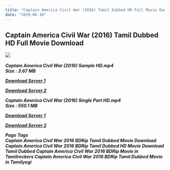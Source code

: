 ```yaml
---
title: "Captain America Civil War (2016) Tamil Dubbed HD Full Movie Download"
date: "2019-06-10"
---
```


## Captain America Civil War (2016) Tamil Dubbed HD Full Movie Download

![](https://images.moviebuff.com/d03cff46-4da6-40ba-a9be-0a20c202cf6b?w=1000) 

_**Captain America Civil War (2016) Sample HD.mp4  
Size : 3.67 MB**_

[_**Download Server 1**_](http://du.wetransfer.vip/files/Tamil{c159298fb141cbadc7232f68964181f47c3dba5abf1fc31c2462b14f0846cd70}20Dubbed{c159298fb141cbadc7232f68964181f47c3dba5abf1fc31c2462b14f0846cd70}20Movies/Tamil{c159298fb141cbadc7232f68964181f47c3dba5abf1fc31c2462b14f0846cd70}20Dubbed{c159298fb141cbadc7232f68964181f47c3dba5abf1fc31c2462b14f0846cd70}20Collections/Captain{c159298fb141cbadc7232f68964181f47c3dba5abf1fc31c2462b14f0846cd70}20America{c159298fb141cbadc7232f68964181f47c3dba5abf1fc31c2462b14f0846cd70}20Duology{c159298fb141cbadc7232f68964181f47c3dba5abf1fc31c2462b14f0846cd70}20Collections/Captain{c159298fb141cbadc7232f68964181f47c3dba5abf1fc31c2462b14f0846cd70}20America{c159298fb141cbadc7232f68964181f47c3dba5abf1fc31c2462b14f0846cd70}20Civil{c159298fb141cbadc7232f68964181f47c3dba5abf1fc31c2462b14f0846cd70}20War{c159298fb141cbadc7232f68964181f47c3dba5abf1fc31c2462b14f0846cd70}20(2016)/Captain{c159298fb141cbadc7232f68964181f47c3dba5abf1fc31c2462b14f0846cd70}20America{c159298fb141cbadc7232f68964181f47c3dba5abf1fc31c2462b14f0846cd70}20Civil{c159298fb141cbadc7232f68964181f47c3dba5abf1fc31c2462b14f0846cd70}20War{c159298fb141cbadc7232f68964181f47c3dba5abf1fc31c2462b14f0846cd70}20(2016){c159298fb141cbadc7232f68964181f47c3dba5abf1fc31c2462b14f0846cd70}20BDRip/Captain{c159298fb141cbadc7232f68964181f47c3dba5abf1fc31c2462b14f0846cd70}20America{c159298fb141cbadc7232f68964181f47c3dba5abf1fc31c2462b14f0846cd70}20Civil{c159298fb141cbadc7232f68964181f47c3dba5abf1fc31c2462b14f0846cd70}20War{c159298fb141cbadc7232f68964181f47c3dba5abf1fc31c2462b14f0846cd70}20(2016){c159298fb141cbadc7232f68964181f47c3dba5abf1fc31c2462b14f0846cd70}20Sample{c159298fb141cbadc7232f68964181f47c3dba5abf1fc31c2462b14f0846cd70}20HD.mp4)

[_**Download Server 2**_](http://du.wetransfer.vip/files/Tamil{c159298fb141cbadc7232f68964181f47c3dba5abf1fc31c2462b14f0846cd70}20Dubbed{c159298fb141cbadc7232f68964181f47c3dba5abf1fc31c2462b14f0846cd70}20Movies/Tamil{c159298fb141cbadc7232f68964181f47c3dba5abf1fc31c2462b14f0846cd70}20Dubbed{c159298fb141cbadc7232f68964181f47c3dba5abf1fc31c2462b14f0846cd70}20Collections/Captain{c159298fb141cbadc7232f68964181f47c3dba5abf1fc31c2462b14f0846cd70}20America{c159298fb141cbadc7232f68964181f47c3dba5abf1fc31c2462b14f0846cd70}20Duology{c159298fb141cbadc7232f68964181f47c3dba5abf1fc31c2462b14f0846cd70}20Collections/Captain{c159298fb141cbadc7232f68964181f47c3dba5abf1fc31c2462b14f0846cd70}20America{c159298fb141cbadc7232f68964181f47c3dba5abf1fc31c2462b14f0846cd70}20Civil{c159298fb141cbadc7232f68964181f47c3dba5abf1fc31c2462b14f0846cd70}20War{c159298fb141cbadc7232f68964181f47c3dba5abf1fc31c2462b14f0846cd70}20(2016)/Captain{c159298fb141cbadc7232f68964181f47c3dba5abf1fc31c2462b14f0846cd70}20America{c159298fb141cbadc7232f68964181f47c3dba5abf1fc31c2462b14f0846cd70}20Civil{c159298fb141cbadc7232f68964181f47c3dba5abf1fc31c2462b14f0846cd70}20War{c159298fb141cbadc7232f68964181f47c3dba5abf1fc31c2462b14f0846cd70}20(2016){c159298fb141cbadc7232f68964181f47c3dba5abf1fc31c2462b14f0846cd70}20BDRip/Captain{c159298fb141cbadc7232f68964181f47c3dba5abf1fc31c2462b14f0846cd70}20America{c159298fb141cbadc7232f68964181f47c3dba5abf1fc31c2462b14f0846cd70}20Civil{c159298fb141cbadc7232f68964181f47c3dba5abf1fc31c2462b14f0846cd70}20War{c159298fb141cbadc7232f68964181f47c3dba5abf1fc31c2462b14f0846cd70}20(2016){c159298fb141cbadc7232f68964181f47c3dba5abf1fc31c2462b14f0846cd70}20Sample{c159298fb141cbadc7232f68964181f47c3dba5abf1fc31c2462b14f0846cd70}20HD.mp4)

_**Captain America Civil War (2016) Single Part HD.mp4  
Size : 550.1 MB**_

[_**Download Server 1**_](http://du.wetransfer.vip/files/Tamil{c159298fb141cbadc7232f68964181f47c3dba5abf1fc31c2462b14f0846cd70}20Dubbed{c159298fb141cbadc7232f68964181f47c3dba5abf1fc31c2462b14f0846cd70}20Movies/Tamil{c159298fb141cbadc7232f68964181f47c3dba5abf1fc31c2462b14f0846cd70}20Dubbed{c159298fb141cbadc7232f68964181f47c3dba5abf1fc31c2462b14f0846cd70}20Collections/Captain{c159298fb141cbadc7232f68964181f47c3dba5abf1fc31c2462b14f0846cd70}20America{c159298fb141cbadc7232f68964181f47c3dba5abf1fc31c2462b14f0846cd70}20Duology{c159298fb141cbadc7232f68964181f47c3dba5abf1fc31c2462b14f0846cd70}20Collections/Captain{c159298fb141cbadc7232f68964181f47c3dba5abf1fc31c2462b14f0846cd70}20America{c159298fb141cbadc7232f68964181f47c3dba5abf1fc31c2462b14f0846cd70}20Civil{c159298fb141cbadc7232f68964181f47c3dba5abf1fc31c2462b14f0846cd70}20War{c159298fb141cbadc7232f68964181f47c3dba5abf1fc31c2462b14f0846cd70}20(2016)/Captain{c159298fb141cbadc7232f68964181f47c3dba5abf1fc31c2462b14f0846cd70}20America{c159298fb141cbadc7232f68964181f47c3dba5abf1fc31c2462b14f0846cd70}20Civil{c159298fb141cbadc7232f68964181f47c3dba5abf1fc31c2462b14f0846cd70}20War{c159298fb141cbadc7232f68964181f47c3dba5abf1fc31c2462b14f0846cd70}20(2016){c159298fb141cbadc7232f68964181f47c3dba5abf1fc31c2462b14f0846cd70}20BDRip/Captain{c159298fb141cbadc7232f68964181f47c3dba5abf1fc31c2462b14f0846cd70}20America{c159298fb141cbadc7232f68964181f47c3dba5abf1fc31c2462b14f0846cd70}20Civil{c159298fb141cbadc7232f68964181f47c3dba5abf1fc31c2462b14f0846cd70}20War{c159298fb141cbadc7232f68964181f47c3dba5abf1fc31c2462b14f0846cd70}20(2016){c159298fb141cbadc7232f68964181f47c3dba5abf1fc31c2462b14f0846cd70}20Single{c159298fb141cbadc7232f68964181f47c3dba5abf1fc31c2462b14f0846cd70}20Part{c159298fb141cbadc7232f68964181f47c3dba5abf1fc31c2462b14f0846cd70}20HD.mp4)

[_**Download Server 2**_](http://du.wetransfer.vip/files/Tamil{c159298fb141cbadc7232f68964181f47c3dba5abf1fc31c2462b14f0846cd70}20Dubbed{c159298fb141cbadc7232f68964181f47c3dba5abf1fc31c2462b14f0846cd70}20Movies/Tamil{c159298fb141cbadc7232f68964181f47c3dba5abf1fc31c2462b14f0846cd70}20Dubbed{c159298fb141cbadc7232f68964181f47c3dba5abf1fc31c2462b14f0846cd70}20Collections/Captain{c159298fb141cbadc7232f68964181f47c3dba5abf1fc31c2462b14f0846cd70}20America{c159298fb141cbadc7232f68964181f47c3dba5abf1fc31c2462b14f0846cd70}20Duology{c159298fb141cbadc7232f68964181f47c3dba5abf1fc31c2462b14f0846cd70}20Collections/Captain{c159298fb141cbadc7232f68964181f47c3dba5abf1fc31c2462b14f0846cd70}20America{c159298fb141cbadc7232f68964181f47c3dba5abf1fc31c2462b14f0846cd70}20Civil{c159298fb141cbadc7232f68964181f47c3dba5abf1fc31c2462b14f0846cd70}20War{c159298fb141cbadc7232f68964181f47c3dba5abf1fc31c2462b14f0846cd70}20(2016)/Captain{c159298fb141cbadc7232f68964181f47c3dba5abf1fc31c2462b14f0846cd70}20America{c159298fb141cbadc7232f68964181f47c3dba5abf1fc31c2462b14f0846cd70}20Civil{c159298fb141cbadc7232f68964181f47c3dba5abf1fc31c2462b14f0846cd70}20War{c159298fb141cbadc7232f68964181f47c3dba5abf1fc31c2462b14f0846cd70}20(2016){c159298fb141cbadc7232f68964181f47c3dba5abf1fc31c2462b14f0846cd70}20BDRip/Captain{c159298fb141cbadc7232f68964181f47c3dba5abf1fc31c2462b14f0846cd70}20America{c159298fb141cbadc7232f68964181f47c3dba5abf1fc31c2462b14f0846cd70}20Civil{c159298fb141cbadc7232f68964181f47c3dba5abf1fc31c2462b14f0846cd70}20War{c159298fb141cbadc7232f68964181f47c3dba5abf1fc31c2462b14f0846cd70}20(2016){c159298fb141cbadc7232f68964181f47c3dba5abf1fc31c2462b14f0846cd70}20Single{c159298fb141cbadc7232f68964181f47c3dba5abf1fc31c2462b14f0846cd70}20Part{c159298fb141cbadc7232f68964181f47c3dba5abf1fc31c2462b14f0846cd70}20HD.mp4)

_**Page Tags  
Captain America Civil War 2016 BDRip Tamil Dubbed Movie Download Captain America Civil War 2016 BDRip Tamil Dubbed HD Movie Download Tamil Dubbed Captain America Civil War 2016 BDRip Movie in Tamilrockers Captain America Civil War 2016 BDRip Tamil Dubbed Movie in Tamilyogi**_
